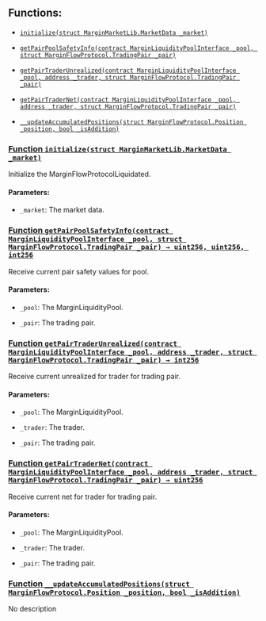 ## Functions:

- [`initialize(struct MarginMarketLib.MarketData _market)`](#MarginFlowProtocolAccPositions-initialize-struct-MarginMarketLib-MarketData-)

- [`getPairPoolSafetyInfo(contract MarginLiquidityPoolInterface _pool, struct MarginFlowProtocol.TradingPair _pair)`](#MarginFlowProtocolAccPositions-getPairPoolSafetyInfo-contract-MarginLiquidityPoolInterface-struct-MarginFlowProtocol-TradingPair-)

- [`getPairTraderUnrealized(contract MarginLiquidityPoolInterface _pool, address _trader, struct MarginFlowProtocol.TradingPair _pair)`](#MarginFlowProtocolAccPositions-getPairTraderUnrealized-contract-MarginLiquidityPoolInterface-address-struct-MarginFlowProtocol-TradingPair-)

- [`getPairTraderNet(contract MarginLiquidityPoolInterface _pool, address _trader, struct MarginFlowProtocol.TradingPair _pair)`](#MarginFlowProtocolAccPositions-getPairTraderNet-contract-MarginLiquidityPoolInterface-address-struct-MarginFlowProtocol-TradingPair-)

- [`__updateAccumulatedPositions(struct MarginFlowProtocol.Position _position, bool _isAddition)`](#MarginFlowProtocolAccPositions-__updateAccumulatedPositions-struct-MarginFlowProtocol-Position-bool-)

### [Function `initialize(struct MarginMarketLib.MarketData _market)`](#MarginFlowProtocolAccPositions-initialize-struct-MarginMarketLib-MarketData-)

Initialize the MarginFlowProtocolLiquidated.

#### Parameters:

- `_market`: The market data.

### [Function `getPairPoolSafetyInfo(contract MarginLiquidityPoolInterface _pool, struct MarginFlowProtocol.TradingPair _pair) → uint256, uint256, int256`](#MarginFlowProtocolAccPositions-getPairPoolSafetyInfo-contract-MarginLiquidityPoolInterface-struct-MarginFlowProtocol-TradingPair-)

Receive current pair safety values for pool.

#### Parameters:

- `_pool`: The MarginLiquidityPool.

- `_pair`: The trading pair.

### [Function `getPairTraderUnrealized(contract MarginLiquidityPoolInterface _pool, address _trader, struct MarginFlowProtocol.TradingPair _pair) → int256`](#MarginFlowProtocolAccPositions-getPairTraderUnrealized-contract-MarginLiquidityPoolInterface-address-struct-MarginFlowProtocol-TradingPair-)

Receive current unrealized for trader for trading pair.

#### Parameters:

- `_pool`: The MarginLiquidityPool.

- `_trader`: The trader.

- `_pair`: The trading pair.

### [Function `getPairTraderNet(contract MarginLiquidityPoolInterface _pool, address _trader, struct MarginFlowProtocol.TradingPair _pair) → uint256`](#MarginFlowProtocolAccPositions-getPairTraderNet-contract-MarginLiquidityPoolInterface-address-struct-MarginFlowProtocol-TradingPair-)

Receive current net for trader for trading pair.

#### Parameters:

- `_pool`: The MarginLiquidityPool.

- `_trader`: The trader.

- `_pair`: The trading pair.

### [Function `__updateAccumulatedPositions(struct MarginFlowProtocol.Position _position, bool _isAddition)`](#MarginFlowProtocolAccPositions-__updateAccumulatedPositions-struct-MarginFlowProtocol-Position-bool-)

No description
